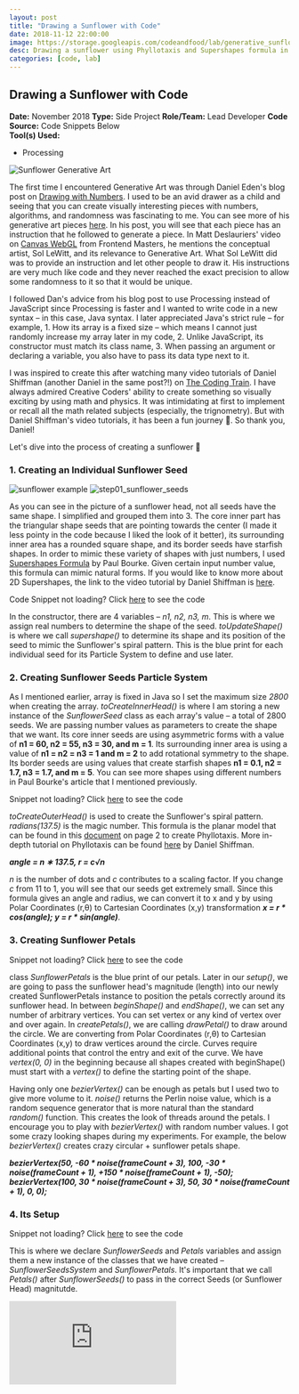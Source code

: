 ```yaml
---
layout: post
title: "Drawing a Sunflower with Code"
date: 2018-11-12 22:00:00
image: https://storage.googleapis.com/codeandfood/lab/generative_sunflower/generative_sunflower_thumbnail.jpg
desc: Drawing a sunflower using Phyllotaxis and Supershapes formula in Processing.
categories: [code, lab]
---
```


<div class="project-description">
	<h2>Drawing a Sunflower with Code</h2>
	<div class="desc">
		<span><strong>Date:</strong> November 2018</span>
		<span><strong>Type:</strong> Side Project</span>
		<span><strong>Role/Team:</strong> Lead Developer</span>
		<span><strong>Code Source:</strong> Code Snippets Below</span>
	</div>
	<div class="desc">
		<span><strong>Tool(s) Used:</strong></span>
		<ul>
			<li>Processing</li>
		</ul>
	</div>
</div>

<div class="project-image color--dark">
	<img class="is--no-border" src="https://storage.googleapis.com/codeandfood/lab/generative_sunflower/generative_sunflower.jpg" alt="Sunflower Generative Art" />
</div>

<p>The first time I encountered Generative Art was through Daniel Eden's blog post on <a href="https://daneden.me/2016/11/02/drawing-with-numbers/" target="_blank">Drawing with Numbers</a>. I used to be an avid drawer as a child and seeing that you can create visually interesting pieces with numbers, algorithms, and randomness was fascinating to me. You can see more of his generative art pieces <a href="https://art.daneden.me/" target="_blank">here</a>. In his post, you will see that each piece has an instruction that he followed to generate a piece. In Matt Deslauriers' video on <a href="https://frontendmasters.com/workshops/canvas-webgl/" target="_blank">Canvas WebGL</a> from Frontend Masters, he mentions the conceptual artist, Sol LeWitt, and its relevance to Generative Art. What Sol LeWitt did was to provide an instruction and let other people to draw it. His instructions are very much like code and they never reached the exact precision to allow some randomness to it so that it would be unique.</p>

<p>I followed Dan's advice from his blog post to use Processing instead of JavaScript since Processing is faster and I wanted to write code in a new syntax &ndash; in this case, Java syntax. I later appreciated Java's strict rule &ndash; for example, 1. How its array is a fixed size &ndash; which means I cannot just randomly increase my array later in my code, 2. Unlike JavaScript, its constructor must match its class name, 3. When passing an argument or declaring a variable, you also have to pass its data type next to it.</p>

<p>I was inspired to create this after watching many video tutorials of Daniel Shiffman (another Daniel in the same post?!) on <a href="https://www.youtube.com/channel/UCvjgXvBlbQiydffZU7m1_aw" target="_blank">The Coding Train</a>. I have always admired Creative Coders' ability to create something so visually exciting by using math and physics. It was intimidating at first to implement or recall all the math related subjects (especially, the trignometry). But with Daniel Shiffman's video tutorials, it has been a fun journey 🤗. So thank you, Daniel!</p>

<p>Let's dive into the process of creating a sunflower 🌻</p>

<h3>1. Creating an Individual Sunflower Seed</h3>
<div class="project-image inline">
	<img src="https://storage.googleapis.com/codeandfood/lab/generative_sunflower/sunflowers_seeds_example.jpg" alt="sunflower example" />
	<img src="https://storage.googleapis.com/codeandfood/lab/generative_sunflower/step01_sunflower_seeds.jpg" alt="step01_sunflower_seeds" />
</div>

<p>As you can see in the picture of a sunflower head, not all seeds have the same shape. I simplified and grouped them into 3. The core inner part has the triangular shape seeds that are pointing towards the center (I made it less pointy in the code because I liked the look of it better), its surrounding inner area has a rounded square shape, and its border seeds have starfish shapes. In order to mimic these variety of shapes with just numbers, I used <a href="http://paulbourke.net/geometry/supershape/" target="_blank">Supershapes Formula</a> by Paul Bourke. Given certain input number value, this formula can mimic natural forms. If you would like to know more about 2D Supershapes, the link to the video tutorial by Daniel Shiffman is <a href="https://www.youtube.com/watch?v=ksRoh-10lak" target="_blank">here</a>.</p>

<div class="project-image">
	<code data-type="gist" gist="https://gist.github.com/jeesunikim/d2227ce4d314c9fd18f22b775610a10c.json"></code>
	<div class="gist-preview"></div>
	<span>Code Snippet not loading? Click <a href="https://gist.github.com/jeesunikim/d2227ce4d314c9fd18f22b775610a10c" target="_blank">here</a> to see the code</span>
</div>

<p>In the constructor, there are 4 variables &ndash; <i>n1, n2, n3, m</i>. This is where we assign real numbers to determine the shape of the seed. <i>toUpdateShape()</i> is where we call <i>supershape()</i> to determine its shape and its position of the seed to mimic the Sunflower's spiral pattern. This is the blue print for each individual seed for its Particle System to define and use later. </p>

<h3>2. Creating Sunflower Seeds Particle System</h3>

<p>As I mentioned earlier, array is fixed in Java so I set the maximum size <i>2800</i> when creating the array. <i>toCreateInnerHead()</i> is where I am storing a new instance of the <i>SunflowerSeed</i> class as each array's value &ndash; a total of 2800 seeds. We are passing number values as parameters to create the shape that we want. Its core inner seeds are using asymmetric forms with a value of <strong>n1 = 60, n2 = 55, n3 = 30, and m = 1</strong>. Its surrounding inner area is using a value of <strong>n1 = n2 = n3 = 1 and m = 2</strong> to add rotational symmetry to the shape. Its border seeds are using values that create starfish shapes <strong>n1 = 0.1, n2 = 1.7, n3 = 1.7, and m = 5</strong>. You can see more shapes using different numbers in Paul Bourke's article that I mentioned previously.</p>

<div class="project-image">
	<code data-type="gist" gist="https://gist.github.com/jeesunikim/493827756bbc78308a5a97fd2b348eb5.json"></code>
	<div class="gist-preview"></div>
	<span>Snippet not loading? Click <a href="https://gist.github.com/jeesunikim/493827756bbc78308a5a97fd2b348eb5" target="_blank">here</a> to see the code</span>
</div>

<p><i>toCreateOuterHead()</i> is used to create the Sunflower's spiral pattern. <i>radians(137.5)</i> is the magic number. This formula is the planar model that can be found in this <a href="http://algorithmicbotany.org/papers/abop/abop-ch4.pdf" target="_blank">document</a> on page 2 to create Phyllotaxis. More in-depth tutorial on Phyllotaxis can be found <a href="https://www.youtube.com/watch?v=KWoJgHFYWxY" target="_blank">here</a> by Daniel Shiffman.</p>

<p class="is--centered"><i><strong>angle = n ∗ 137.5, r = c√n</strong></i></p>

<p><i>n</i> is the number of dots and <i>c</i> contributes to a scaling factor. If you change <i>c</i> from 11 to 1, you will see that our seeds get extremely small. Since this formula gives an angle and radius, we can convert it to x and y by using Polar Coordinates (r,θ) to Cartesian Coordinates (x,y) transformation <i><strong>x = r * cos(angle); y = r * sin(angle)</strong></i>.</p>

<h3>3. Creating Sunflower Petals</h3>
<div class="project-image">
	<code data-type="gist" gist="https://gist.github.com/jeesunikim/c8b5ddb3cee02ce54603fab171403ba5.json"></code>
	<div class="gist-preview"></div>
	<span>Snippet not loading? Click <a href="https://gist.github.com/jeesunikim/c8b5ddb3cee02ce54603fab171403ba5" target="_blank">here</a> to see the code</span>
</div>

<p>class <i>SunflowerPetals</i> is the blue print of our petals. Later in our <i>setup()</i>, we are going to pass the sunflower head's magnitude (length) into our newly created SunflowerPetals instance to position the petals correctly around its sunflower head. In between <i>beginShape()</i> and <i>endShape()</i>, we can set any number of arbitrary vertices. You can set vertex or any kind of vertex over and over again. In <i>createPetals()</i>, we are calling <i>drawPetal()</i> to draw around the circle. We are converting from Polar Coordinates (r,θ) to Cartesian Coordinates (x,y) to draw vertices around the circle. Curves require additional points that control the entry and exit of the curve. We have <i>vertex(0, 0)</i> in the beginning because all shapes created with beginShape() must start with a <i>vertex()</i> to define the starting point of the shape.</p>

<p>Having only one <i>bezierVertex()</i> can be enough as petals but I used two to give more volume to it. <i>noise()</i> returns the Perlin noise value, which is a random sequence generator that is more natural than the standard <i>random()</i> function. This creates the look of threads around the petals. I encourage you to play with <i>bezierVertex()</i> with random number values. I got some crazy looking shapes during my experiments. For example, the below <i>bezierVertex()</i> creates crazy circular + sunflower petals shape.</p>

<p class="is--centered"><i><strong>bezierVertex(50, -60 * noise(frameCount + 3), 100, -30 * noise(frameCount + 1), +150  * noise(frameCount + 1), -50);</strong></i><br/>
<i><strong>bezierVertex(100, 30 * noise(frameCount + 3), 50, 30 * noise(frameCount + 1), 0, 0);</strong></i></p>
<h3>4. Its Setup</h3>
<div class="project-image">
	<code data-type="gist" gist="https://gist.github.com/jeesunikim/874286fad0d03032eede55439861eb73.json"></code>
	<div class="gist-preview"></div>
	<span>Snippet not loading? Click <a href="https://gist.github.com/jeesunikim/874286fad0d03032eede55439861eb73" target="_blank">here</a> to see the code</span>
</div>
<p>This is where we declare <i>SunflowerSeeds</i> and <i>Petals</i> variables and assign them a new instance of the classes that we have created &ndash; <i>SunflowerSeedsSystem</i> and <i>SunflowerPetals</i>. It's important that we call <i>Petals()</i> after <i>SunflowerSeeds()</i> to pass in the correct Seeds (or Sunflower Head) magnitutde.</p>

<div class="project-image color--dark">
	<iframe class="is--no-border is--narrow-height" src="https://player.vimeo.com/video/300428339" frameborder="0" webkitallowfullscreen mozallowfullscreen allowfullscreen></iframe>
</div>
